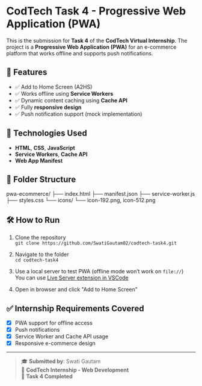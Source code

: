 # CodTech Task 4 - Progressive Web Application (PWA)

This is the submission for **Task 4** of the **CodTech Virtual Internship**. The project is a **Progressive Web Application (PWA)** for an e-commerce platform that works offline and supports push notifications.

## 📌 Features

- ✅ Add to Home Screen (A2HS)
- ✅ Works offline using **Service Workers**
- ✅ Dynamic content caching using **Cache API**
- ✅ Fully **responsive design**
- ✅ Push notification support (mock implementation)

## 🚀 Technologies Used

- **HTML**, **CSS**, **JavaScript**
- **Service Workers**, **Cache API**
- **Web App Manifest**

## 📂 Folder Structure

pwa-ecommerce/
├── index.html
├── manifest.json
├── service-worker.js
├── styles.css
└── icons/
└── icon-192.png, icon-512.png

## 🛠️ How to Run

1. Clone the repository  
   `git clone https://github.com/SwatiGautam02/codtech-task4.git`

2. Navigate to the folder  
   `cd codtech-task4`

3. Use a local server to test PWA (offline mode won’t work on `file://`)  
   You can use [Live Server extension in VSCode](https://marketplace.visualstudio.com/items?itemName=ritwickdey.LiveServer)

4. Open in browser and click "Add to Home Screen"

## ✅ Internship Requirements Covered

- [x] PWA support for offline access  
- [x] Push notifications  
- [x] Service Worker and Cache API usage  
- [x] Responsive e-commerce design

---

> 🎓 **Submitted by**: Swati Gautam  
> 💼 **CodTech Internship - Web Development**  
> 📅 **Task 4 Completed**
